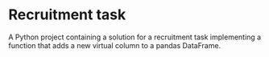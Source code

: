 # Recruitment task
A Python project containing a solution for a recruitment task implementing a function that adds a new virtual column to a pandas DataFrame.
